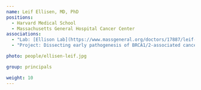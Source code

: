 ```yaml
---
name: Leif Ellisen, MD, PhD
positions:
  - Harvard Medical School
  - Massachusetts General Hospital Cancer Center
associations:
  - "Lab: [Ellison Lab](https://www.massgeneral.org/doctors/17887/leif-ellisen)"
  - "Project: Dissecting early pathogenesis of BRCA1/2-associated cancer for risk prediction and prevention"

photo: people/ellisen-leif.jpg

group: principals

weight: 10
---
```

